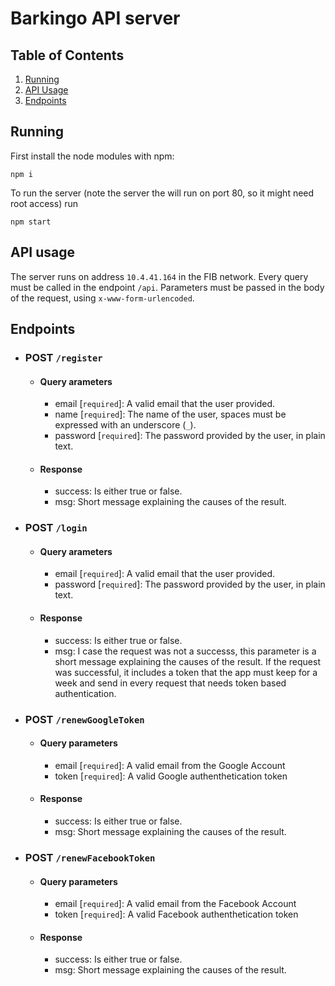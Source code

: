 # Barkingo API server

## Table of Contents

1. [Running](#running)
2. [API Usage](#API-Usage)
3. [Endpoints](#endpoints)

## Running

First install the node modules with npm:

```
npm i
```

To run the server (note the server the will run on port 80, so it might need root access) run

```
npm start
```

## API usage

The server runs on address `10.4.41.164` in the FIB network.
Every query must be called in the endpoint `/api`. Parameters must be passed in the body of the request, using `x-www-form-urlencoded`.

## Endpoints

-   ### POST `/register`

    -   #### Query arameters

        -   email [`required`]: A valid email that the user provided.
        -   name [`required`]: The name of the user, spaces must be expressed with an underscore (`_`).
        -   password [`required`]: The password provided by the user, in plain text.

    -   #### Response
        -   success: Is either true or false.
        -   msg: Short message explaining the causes of the result.

-   ### POST `/login`

    -   #### Query arameters

        -   email [`required`]: A valid email that the user provided.
        -   password [`required`]: The password provided by the user, in plain text.

    -   #### Response
        -   success: Is either true or false.
        -   msg: I case the request was not a successs, this parameter is a short message explaining the causes of the result. If the request was successful, it includes a token that the app must keep for a week and send in every request that needs token based authentication.

-   ### POST `/renewGoogleToken`

    -   #### Query parameters
        -   email [`required`]: A valid email from the Google Account
        -   token [`required`]: A valid Google authenthetication token
    -   #### Response
        -   success: Is either true or false.
        -   msg: Short message explaining the causes of the result.

-   ### POST `/renewFacebookToken`
    -   #### Query parameters
        -   email [`required`]: A valid email from the Facebook Account
        -   token [`required`]: A valid Facebook authenthetication token
    -   #### Response
        -   success: Is either true or false.
        -   msg: Short message explaining the causes of the result.
